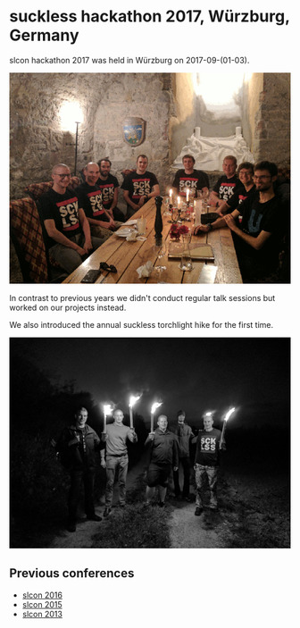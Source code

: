 # suckless hackathon 2017, Würzburg, Germany

slcon hackathon 2017 was held in Würzburg on 2017-09-(01-03).

[![slcon2017 group photo](slcon2017-s.png)](slcon2017.png)

In contrast to previous years we didn't conduct regular talk sessions
but worked on our projects instead.

We also introduced the annual suckless torchlight hike for the first time.

[![hike 2017 photo](hike2017-s.png)](hike2017.png)


## Previous conferences

* [slcon 2016](../2016/)
* [slcon 2015](../2015/)
* [slcon 2013](../2013/)

